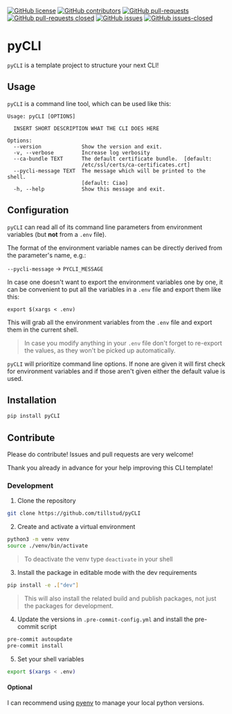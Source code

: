 [![GitHub license](https://img.shields.io/github/license/tillstud/pyCLI)](https://github.com/tillstud/pyCLI/blob/master/LICENSE)
[![GitHub contributors](https://img.shields.io/github/contributors/tillstud/pyCLI)](https://github.com/tillstud/pyCLI/graphs/contributors)
[![GitHub pull-requests](https://img.shields.io/github/issues-pr/tillstud/pyCLI)](https://github.com/tillstud/pyCLI/pulls)
[![GitHub pull-requests closed](https://img.shields.io/github/issues-pr-closed/tillstud/pyCLI)](https://github.com/tillstud/pyCLI/pulls)
[![GitHub issues](https://img.shields.io/github/issues/tillstud/pyCLI)](https://github.com/tillstud/pyCLI/issues)
[![GitHub issues-closed](https://img.shields.io/github/issues-closed/tillstud/pyCLI)](https://github.com/tillstud/pyCLI/issues?q=is%3Aissue+is%3Aclosed)

# pyCLI

`pyCLI` is a template project to structure your next CLI!

## Usage

`pyCLI` is a command line tool, which can be used like this:

```plaintext
Usage: pyCLI [OPTIONS]

  INSERT SHORT DESCRIPTION WHAT THE CLI DOES HERE

Options:
  --version             Show the version and exit.
  -v, --verbose         Increase log verbosity
  --ca-bundle TEXT      The default certificate bundle.  [default:
                        /etc/ssl/certs/ca-certificates.crt]
  --pycli-message TEXT  The message which will be printed to the shell.
                        [default: Ciao]
  -h, --help            Show this message and exit.
```

## Configuration

`pyCLI` can read all of its command line parameters from environment variables (but **not** from a `.env` file).

The format of the environment variable names can be directly derived from the parameter's name, e.g.:

`--pycli-message` -> `PYCLI_MESSAGE`

In case one doesn't want to export the environment variables one by one, it can be convenient to put all the variables in a `.env` file and export them like this:

`export $(xargs < .env)`

This will grab all the environment variables from the `.env` file and export them in the current shell.
> In case you modify anything in your `.env` file don't forget to re-export the values, as they won't be picked up automatically.

`pyCLI` will prioritize command line options. If none are given it will first check for environment variables and if those aren't given either the default value is used.

## Installation

```bash
pip install pyCLI
```

## Contribute

Please do contribute! Issues and pull requests are very welcome!

Thank you already in advance for your help improving this CLI template!

### Development

1. Clone the repository

```bash
git clone https://github.com/tillstud/pyCLI
```

2. Create and activate a virtual environment

```bash
python3 -m venv venv
source ./venv/bin/activate
```

> To deactivate the venv type `deactivate` in your shell

3. Install the package in editable mode with the dev requirements

```bash
pip install -e .["dev"]
```

> This will also install the related build and publish packages, not just the packages for development.

4. Update the versions in `.pre-commit-config.yml` and install the pre-commit script

```bash
pre-commit autoupdate
pre-commit install
```

5. Set your shell variables

```bash
export $(xargs < .env)
```

#### Optional

I can recommend using [pyenv](https://github.com/pyenv/pyenv) to manage your local python versions.
